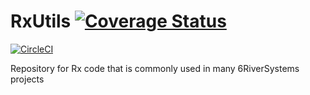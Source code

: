# RxUtils [![Coverage Status](https://coveralls.io/repos/github/6RiverSystems/rxutils/badge.svg?branch=master&t=X5AEwU)](https://coveralls.io/github/6RiverSystems/rxutils?branch=master)

[![CircleCI](https://circleci.com/gh/6RiverSystems/rxutils.svg?style=svg)](https://circleci.com/gh/6RiverSystems/rxutils)

Repository for Rx code that is commonly used in many 6RiverSystems projects
